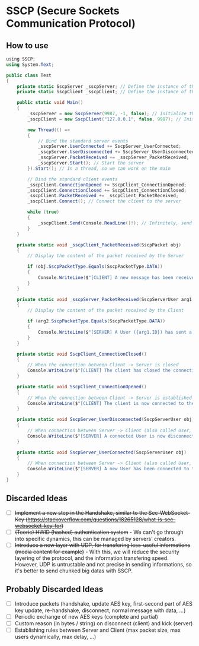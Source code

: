 # SSCP (Secure Sockets Communication Protocol)

## How to use

```c#
﻿using SSCP;
using System.Text;

public class Test
{
    private static SscpServer _sscpServer; // Define the instance of the server
    private static SscpClient _sscpClient; // Define the instance of the client

    public static void Main()
    {
        _sscpServer = new SscpServer(9987, -1, false); // Initialize the server with port, max number of connected clients, and if it uses a secure connection
        _sscpClient = new SscpClient("127.0.0.1", false, 9987); // Initialize the server with the IP address of the server, if it uses a secure connection, and the connection port

        new Thread(() =>
        {
            // Bind the standard server events
            _sscpServer.UserConnected += SscpServer_UserConnected; 
            _sscpServer.UserDisconnected += SscpServer_UserDisconnected;
            _sscpServer.PacketReceived += _sscpServer_PacketReceived;
            _sscpServer.Start(); // Start the server
        }).Start(); // In a thread, so we can work on the main

        // Bind the standard client events
        _sscpClient.ConnectionOpened += SscpClient_ConnectionOpened;
        _sscpClient.ConnectionClosed += SscpClient_ConnectionClosed;
        _sscpClient.PacketReceived += _sscpClient_PacketReceived;
        _sscpClient.Connect(); // Connect the client to the server

        while (true)
        {
            _sscpClient.Send(Console.ReadLine()!); // Infinitely, send a packet to the server with the content of the console readline (every line is a new packet)
        }
    }

    private static void _sscpClient_PacketReceived(SscpPacket obj)
    {
        // Display the content of the packet received by the Server

        if (obj.SscpPacketType.Equals(SscpPacketType.DATA))
        {
            Console.WriteLine($"[CLIENT] A new message has been received from the Server => {obj}");
        }
    }

    private static void _sscpServer_PacketReceived(SscpServerUser arg1, SscpPacket arg2)
    {
        // Display the content of the packet received by the Client

        if (arg2.SscpPacketType.Equals(SscpPacketType.DATA))
        {
            Console.WriteLine($"[SERVER] A User ({arg1.ID}) has sent a new message to the Server => {arg2}");
        }
    }

    private static void SscpClient_ConnectionClosed()
    {
        // When the connection between Client -> Server is closed
        Console.WriteLine($"[CLIENT] The client has closed the connection with the Server.");
    }

    private static void SscpClient_ConnectionOpened()
    {
        // When the connection between Client -> Server is established
        Console.WriteLine($"[CLIENT] The client is now connected to the Server. Connection IP Address: {_sscpClient.IpAddress}, connection port: {_sscpClient.Port}, unique ID: {_sscpClient.ID}.");
    }

    private static void SscpServer_UserDisconnected(SscpServerUser obj)
    {
        // When connection between Server -> Client (also called User, more specifically "SscpServerUser"), is lose
        Console.WriteLine($"[SERVER] A connected User is now disconnected. Connection IP address: {obj.ConnectionIpAddress}, connection port: {obj.ConnectionPort}, unique ID: {obj.ID}.");
    }

    private static void SscpServer_UserConnected(SscpServerUser obj)
    {
        // When connection between Server -> Client (also called User, more specifically "SscpServerUser"), is established
        Console.WriteLine($"[SERVER] A new User has been connected to the Server. Connection IP address: {obj.ConnectionIpAddress}, connection port: {obj.ConnectionPort}, unique ID: {obj.ID}.");
    }
}
```

## Discarded Ideas
  - [ ] ~~Implement a new step in the Handshake, similar to the Sec-WebSocket-Key (https://stackoverflow.com/questions/18265128/what-is-sec-websocket-key-for)~~
  - [ ] ~~(Teoric) HWID (hashed) authentication system~~ - We can't go through into specific dynamics, this can be managed by servers' creators.
  - [ ] ~~Introduce a new layer with UDP, for transfering less-useful informations (media content for example)~~ - With this, we will reduce the security layering of the protocol, and the information transfering speed. However, UDP is untrustable and not precise in sending informations, so it's better to send chunked big datas with SSCP.

## Probably Discarded Ideas
  - [ ] Introduce packets (handshake, update AES key, first-second part of AES key update, re-handshake, disconnect, normal message with data, ...)
  - [ ] Periodic exchange of new AES keys (complete and partial)
  - [ ] Custom reason (in bytes / string) on disconnect (client) and kick (server)
  - [ ] Establishing rules between Server and Client (max packet size, max users dynamically, max delay, ...)
